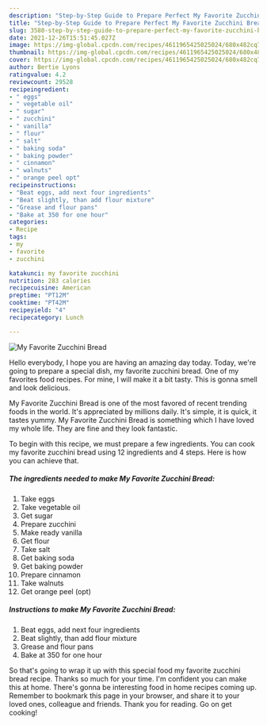 ```yaml
---
description: "Step-by-Step Guide to Prepare Perfect My Favorite Zucchini Bread"
title: "Step-by-Step Guide to Prepare Perfect My Favorite Zucchini Bread"
slug: 3580-step-by-step-guide-to-prepare-perfect-my-favorite-zucchini-bread
date: 2021-12-26T15:51:45.027Z
image: https://img-global.cpcdn.com/recipes/4611965425025024/680x482cq70/my-favorite-zucchini-bread-recipe-main-photo.jpg
thumbnail: https://img-global.cpcdn.com/recipes/4611965425025024/680x482cq70/my-favorite-zucchini-bread-recipe-main-photo.jpg
cover: https://img-global.cpcdn.com/recipes/4611965425025024/680x482cq70/my-favorite-zucchini-bread-recipe-main-photo.jpg
author: Bertie Lyons
ratingvalue: 4.2
reviewcount: 29528
recipeingredient:
- " eggs"
- " vegetable oil"
- " sugar"
- " zucchini"
- " vanilla"
- " flour"
- " salt"
- " baking soda"
- " baking powder"
- " cinnamon"
- " walnuts"
- " orange peel opt"
recipeinstructions:
- "Beat eggs, add next four ingredients"
- "Beat slightly, than add flour mixture"
- "Grease and flour pans"
- "Bake at 350 for one hour"
categories:
- Recipe
tags:
- my
- favorite
- zucchini

katakunci: my favorite zucchini 
nutrition: 283 calories
recipecuisine: American
preptime: "PT12M"
cooktime: "PT42M"
recipeyield: "4"
recipecategory: Lunch

---
```



![My Favorite Zucchini Bread](https://img-global.cpcdn.com/recipes/4611965425025024/680x482cq70/my-favorite-zucchini-bread-recipe-main-photo.jpg)

Hello everybody, I hope you are having an amazing day today. Today, we're going to prepare a special dish, my favorite zucchini bread. One of my favorites food recipes. For mine, I will make it a bit tasty. This is gonna smell and look delicious.

My Favorite Zucchini Bread is one of the most favored of recent trending foods in the world. It's appreciated by millions daily. It's simple, it is quick, it tastes yummy. My Favorite Zucchini Bread is something which I have loved my whole life. They are fine and they look fantastic.




To begin with this recipe, we must prepare a few ingredients. You can cook my favorite zucchini bread using 12 ingredients and 4 steps. Here is how you can achieve that.

<!--inarticleads1-->

##### The ingredients needed to make My Favorite Zucchini Bread:

1. Take  eggs
1. Take  vegetable oil
1. Get  sugar
1. Prepare  zucchini
1. Make ready  vanilla
1. Get  flour
1. Take  salt
1. Get  baking soda
1. Get  baking powder
1. Prepare  cinnamon
1. Take  walnuts
1. Get  orange peel (opt)




<!--inarticleads2-->

##### Instructions to make My Favorite Zucchini Bread:

1. Beat eggs, add next four ingredients
1. Beat slightly, than add flour mixture
1. Grease and flour pans
1. Bake at 350 for one hour




So that's going to wrap it up with this special food my favorite zucchini bread recipe. Thanks so much for your time. I'm confident you can make this at home. There's gonna be interesting food in home recipes coming up. Remember to bookmark this page in your browser, and share it to your loved ones, colleague and friends. Thank you for reading. Go on get cooking!
